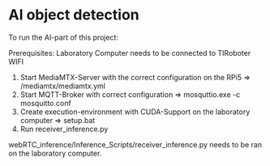 # AI object detection

To run the AI-part of this project:

Prerequisites: Laboratory Computer needs to be connected to TIRoboter WIFI

1. Start MediaMTX-Server with the correct configuration on the RPi5 => /mediamtx/mediamtx.yml
2. Start MQTT-Broker with correct configuration => mosquttio.exe -c mosquitto.conf
3. Create execution-environment with CUDA-Support on the laboratory computer => setup.bat
4. Run receiver_inference.py

webRTC_inference/Inference_Scripts/receiver_inference.py needs to be ran on the laboratory computer.
